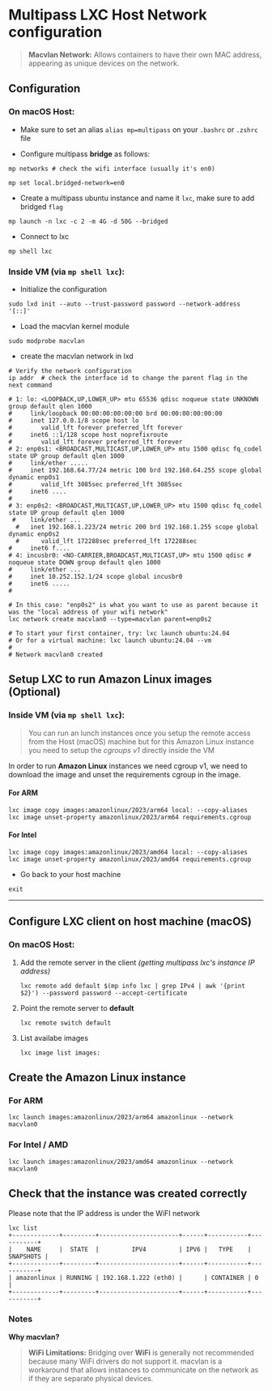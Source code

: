 # Multipass LXC Host Network configuration

> **Macvlan Network:** Allows containers to have their own MAC address, appearing as unique devices on the network.

## Configuration

### On macOS Host:

* Make sure to set an alias `alias mp=multipass` on your `.bashrc` or `.zshrc` file

* Configure multipass **bridge** as follows:

```shell
mp networks # check the wifi interface (usually it's en0)

mp set local.bridged-network=en0
```

* Create a multipass ubuntu instance and name it `lxc`, make sure to add bridged `flag`

```shell
mp launch -n lxc -c 2 -m 4G -d 50G --bridged
```

* Connect to lxc

```shell
mp shell lxc
```

### Inside VM (via `mp shell lxc`):

* Initialize the configuration

```shell
sudo lxd init --auto --trust-password password --network-address '[::]'
```

* Load the macvlan kernel module
  
```shell
sudo modprobe macvlan
```

* create the macvlan network in lxd

```shell
# Verify the network configuration
ip addr  # check the interface id to change the parent flag in the next command

# 1: lo: <LOOPBACK,UP,LOWER_UP> mtu 65536 qdisc noqueue state UNKNOWN group default qlen 1000
#     link/loopback 00:00:00:00:00:00 brd 00:00:00:00:00:00
#     inet 127.0.0.1/8 scope host lo
#        valid_lft forever preferred_lft forever
#     inet6 ::1/128 scope host noprefixroute
#        valid_lft forever preferred_lft forever
# 2: enp0s1: <BROADCAST,MULTICAST,UP,LOWER_UP> mtu 1500 qdisc fq_codel state UP group default qlen 1000
#     link/ether .....
#     inet 192.168.64.77/24 metric 100 brd 192.168.64.255 scope global dynamic enp0s1
#        valid_lft 3085sec preferred_lft 3085sec
#     inet6 ....
#       
# 3: enp0s2: <BROADCAST,MULTICAST,UP,LOWER_UP> mtu 1500 qdisc fq_codel state UP group default qlen 1000
 #    link/ether ...
  #   inet 192.168.1.223/24 metric 200 brd 192.168.1.255 scope global dynamic enp0s2
  #      valid_lft 172288sec preferred_lft 172288sec
#     inet6 f....
# 4: incusbr0: <NO-CARRIER,BROADCAST,MULTICAST,UP> mtu 1500 qdisc # noqueue state DOWN group default qlen 1000
#     link/ether ...
#     inet 10.252.152.1/24 scope global incusbr0
#     inet6 .....
#

# In this case: "enp0s2" is what you want to use as parent because it was the "local address of your wifi network"
lxc network create macvlan0 --type=macvlan parent=enp0s2

# To start your first container, try: lxc launch ubuntu:24.04
# Or for a virtual machine: lxc launch ubuntu:24.04 --vm
# 
# Network macvlan0 created

```

## Setup LXC to run Amazon Linux images (Optional)

### Inside VM (via `mp shell lxc`):

> You can run an lunch instances once you setup the remote access from the Host (macOS) machine but for this Amazon Linux instance you need to setup the *cgroups v1* directly inside the VM

In order to run **Amazon Linux** instances we need cgroup v1, we need to download the image and unset the requirements cgroup in the image.

#### For ARM

```shell
lxc image copy images:amazonlinux/2023/arm64 local: --copy-aliases
lxc image unset-property amazonlinux/2023/arm64 requirements.cgroup
```

#### For Intel

```shell
lxc image copy images:amazonlinux/2023/amd64 local: --copy-aliases
lxc image unset-property amazonlinux/2023/amd64 requirements.cgroup
```

* Go back to your host machine

```shell
exit
```

---

## Configure LXC client on host machine (macOS)

### On macOS Host:

  1. Add the remote server in the client *(getting multipass lxc's instance IP address)*

        ```shell
        lxc remote add default $(mp info lxc | grep IPv4 | awk '{print $2}') --password password --accept-certificate
        ```

  2. Point the remote server to **default**

        ```shell
        lxc remote switch default
        ```

  3. List availabe images

        ```shell
        lxc image list images:
        ```

## Create the Amazon Linux instance

### For ARM

```shell
lxc launch images:amazonlinux/2023/arm64 amazonlinux --network macvlan0
```

### For Intel / AMD

```shell
lxc launch images:amazonlinux/2023/amd64 amazonlinux --network macvlan0
```

## Check that the instance was created correctly

Please note that the IP address is under the WiFI network

```shell
lxc list
+-------------+---------+----------------------+------+-----------+-----------+
|    NAME     |  STATE  |         IPV4         | IPV6 |   TYPE    | SNAPSHOTS |
+-------------+---------+----------------------+------+-----------+-----------+
| amazonlinux | RUNNING | 192.168.1.222 (eth0) |      | CONTAINER | 0         |
+-------------+---------+----------------------+------+-----------+-----------+
```

### Notes

**Why macvlan?**

> **WiFi Limitations:** Bridging over **WiFi** is generally not recommended because many WiFi drivers do not support it. macvlan is a workaround that allows instances to communicate on the network as if they are separate physical devices.

